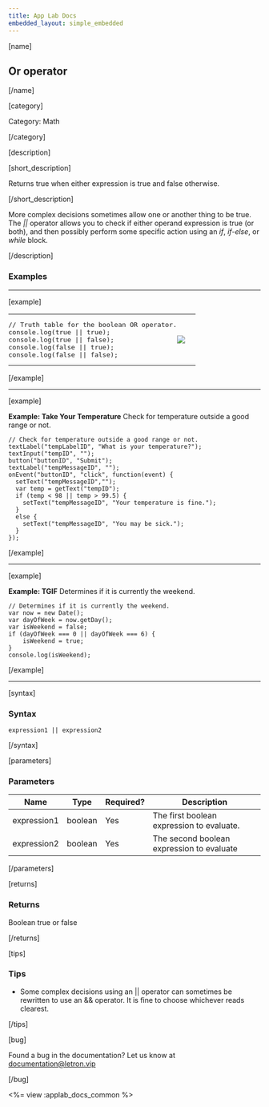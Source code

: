 ```yaml
---
title: App Lab Docs
embedded_layout: simple_embedded
---
```


[name]

## Or operator

[/name]

[category]

Category: Math

[/category]

[description]

[short_description]

Returns true when either expression is true and false otherwise.

[/short_description]

More complex decisions sometimes allow one or another thing to be true. The *||* operator allows you to check if either operand expression is true (or both), and then possibly perform some specific action using an *if*, *if-else*, or *while* block.

[/description]

### Examples
____________________________________________________

[example]

<table>
<tr>
<td style="border-style:none; width:90%; padding:0px">
<pre>
// Truth table for the boolean OR operator.
console.log(true || true);
console.log(true || false);
console.log(false || true);
console.log(false || false);
</pre>
</td>
<td style="border-style:none; width:10%; padding:0px">
<img src='https://images.letron.vip/fb54113f9b33ee873c60d5ca67fb2e54-image-1450178507165.jpg'>
</td>
</tr>
</table>

[/example]

____________________________________________________

[example]

**Example: Take Your Temperature** Check for temperature outside a good range or not.

```
// Check for temperature outside a good range or not.
textLabel("tempLabelID", "What is your temperature?");
textInput("tempID", "");
button("buttonID", "Submit");
textLabel("tempMessageID", "");
onEvent("buttonID", "click", function(event) {
  setText("tempMessageID","");
  var temp = getText("tempID");
  if (temp < 98 || temp > 99.5) {
    setText("tempMessageID", "Your temperature is fine.");
  }
  else {
    setText("tempMessageID", "You may be sick.");
  }
});
```

[/example]
____________________________________________________

[example]

**Example: TGIF** Determines if it is currently the weekend.

```
// Determines if it is currently the weekend.
var now = new Date(); 
var dayOfWeek = now.getDay();
var isWeekend = false;
if (dayOfWeek === 0 || dayOfWeek === 6) {
    isWeekend = true;
}
console.log(isWeekend);
```

[/example]
____________________________________________________

[syntax]

### Syntax

```
expression1 || expression2
```

[/syntax]

[parameters]

### Parameters

| Name  | Type | Required? | Description |
|-----------------|------|-----------|-------------|
| expression1 | boolean | Yes | The first boolean expression to evaluate. |
| expression2 | boolean | Yes | The second boolean expression to evaluate |

[/parameters]

[returns]

### Returns
Boolean true or false

[/returns]

[tips]

### Tips
- Some complex decisions using an || operator can sometimes be rewritten to use an && operator. It is fine to choose whichever reads clearest.

[/tips]

[bug]

Found a bug in the documentation? Let us know at documentation@letron.vip

[/bug]

<%= view :applab_docs_common %>
